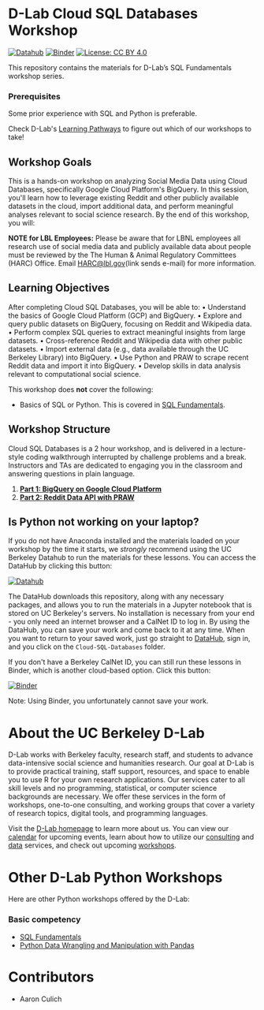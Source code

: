 # D-Lab Cloud SQL Databases Workshop

[![Datahub](https://img.shields.io/badge/launch-datahub-blue)](http://dlab.datahub.berkeley.edu/hub/user-redirect/git-pull?repo=https%3A%2F%2Fgithub.com%2Fdlab-berkeley%2FCloud-SQL-Databases&urlpath=lab%2Ftree%2FCloud-SQL-Databases%2F) [![Binder](https://mybinder.org/badge_logo.svg)](https://mybinder.org/v2/gh/dlab-berkeley/Cloud-SQL-Databases/HEAD) [![License: CC BY 4.0](https://img.shields.io/badge/License-CC_BY_4.0-lightgrey.svg)](https://creativecommons.org/licenses/by/4.0/)

This repository contains the materials for D-Lab’s SQL Fundamentals workshop series. 

### Prerequisites
Some prior experience with SQL and Python is preferable.

Check D-Lab's [Learning Pathways](https://dlab-berkeley.github.io/dlab-workshops/python_path.html) to figure out which of our workshops to take!


## Workshop Goals

This is a hands-on workshop on analyzing Social Media Data using Cloud Databases, specifically Google Cloud Platform's BigQuery. In this session, you'll learn how to leverage existing Reddit and other publicly available datasets in the cloud, import additional data, and perform meaningful analyses relevant to social science research. By the end of this workshop, you will:

**NOTE for LBL Employees:** Please be aware that for LBNL employees all research use of social media data and publicly available data about people must be reviewed by the The Human & Animal Regulatory Committees (HARC) Office. Email HARC@lbl.gov(link sends e-mail) for more information.

## Learning Objectives

After completing Cloud SQL Databases, you will be able to:
• Understand the basics of Google Cloud Platform (GCP) and BigQuery.
• Explore and query public datasets on BigQuery, focusing on Reddit and Wikipedia data.
• Perform complex SQL queries to extract meaningful insights from large datasets.
• Cross-reference Reddit and Wikipedia data with other public datasets.
• Import external data (e.g., data available through the UC Berkeley Library) into BigQuery.
• Use Python and PRAW to scrape recent Reddit data and import it into BigQuery.
• Develop skills in data analysis relevant to computational social science.
    
This workshop does **not** cover the following:
- Basics of SQL or Python. This is covered in [SQL Fundamentals](https://github.com/dlab-berkeley/SQL-Fundamentals/).

## Workshop Structure

Cloud SQL Databases is a 2 hour workshop, and is delivered in a lecture-style coding walkthrough interrupted by challenge problems and a break. Instructors and TAs are dedicated to engaging you in the classroom and answering questions in plain language.

1. **[Part 1: BigQuery on Google Cloud Platform](BigQuery-GCP.ipynb)**
2. **[Part 2: Reddit Data API with PRAW](Praw-Reddit.ipynb)**


## Is Python not working on your laptop?

If you do not have Anaconda installed and the materials loaded on your workshop by the time it starts, we *strongly* recommend using the UC Berkeley Datahub to run the materials for these lessons. You can access the DataHub by clicking this button:

[![Datahub](https://img.shields.io/badge/launch-datahub-blue)](http://dlab.datahub.berkeley.edu/hub/user-redirect/git-pull?repo=https%3A%2F%2Fgithub.com%2Fdlab-berkeley%2FCloud-SQL-Databases&urlpath=lab%2Ftree%2FCloud-SQL-Databases%2F)

The DataHub downloads this repository, along with any necessary packages, and allows you to run the materials in a Jupyter notebook that is stored on UC Berkeley's servers. No installation is necessary from your end - you only need an internet browser and a CalNet ID to log in. By using the DataHub, you can save your work and come back to it at any time. When you want to return to your saved work, just go straight to [DataHub](https://datahub.berkeley.edu), sign in, and you click on the `Cloud-SQL-Databases` folder.

If you don't have a Berkeley CalNet ID, you can still run these lessons in Binder, which is another cloud-based option. Click this button:

[![Binder](https://mybinder.org/badge_logo.svg)](https://mybinder.org/v2/gh/dlab-berkeley/Cloud-SQL-Databases/HEAD)

Note: Using Binder, you unfortunately cannot save your work.

# About the UC Berkeley D-Lab

D-Lab works with Berkeley faculty, research staff, and students to advance data-intensive social science and humanities research. Our goal at D-Lab is to provide practical training, staff support, resources, and space to enable you to use R for your own research applications. Our services cater to all skill levels and no programming, statistical, or computer science backgrounds are necessary. We offer these services in the form of workshops, one-to-one consulting, and working groups that cover a variety of research topics, digital tools, and programming languages.  

Visit the [D-Lab homepage](https://dlab.berkeley.edu/) to learn more about us. You can view our [calendar](https://dlab.berkeley.edu/events/calendar) for upcoming events, learn about how to utilize our [consulting](https://dlab.berkeley.edu/consulting) and [data](https://dlab.berkeley.edu/data) services, and check out upcoming [workshops](https://dlab.berkeley.edu/events/workshops).

# Other D-Lab Python Workshops

Here are other Python workshops offered by the D-Lab:

### Basic competency

* [SQL Fundamentals](https://github.com/dlab-berkeley/Cloud-SQL-Databases/)
* [Python Data Wrangling and Manipulation with Pandas](https://dlab.berkeley.edu/events/python-data-wrangling-and-manipulation-pandas/2024-10-10)

# Contributors
* Aaron Culich
